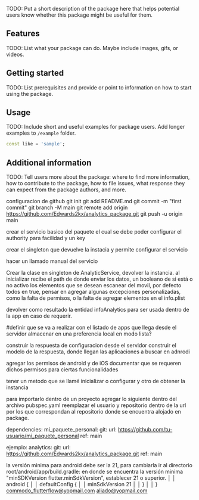 <!--
This README describes the package. If you publish this package to pub.dev,
this README's contents appear on the landing page for your package.

For information about how to write a good package README, see the guide for
[writing package pages](https://dart.dev/guides/libraries/writing-package-pages).

For general information about developing packages, see the Dart guide for
[creating packages](https://dart.dev/guides/libraries/create-library-packages)
and the Flutter guide for
[developing packages and plugins](https://flutter.dev/developing-packages).
-->

TODO: Put a short description of the package here that helps potential users
know whether this package might be useful for them.

## Features

TODO: List what your package can do. Maybe include images, gifs, or videos.

## Getting started

TODO: List prerequisites and provide or point to information on how to
start using the package.

## Usage

TODO: Include short and useful examples for package users. Add longer examples
to `/example` folder.

```dart
const like = 'sample';
```

## Additional information

TODO: Tell users more about the package: where to find more information, how to
contribute to the package, how to file issues, what response they can expect
from the package authors, and more.


configuracion de github
git init
git add README.md
git commit -m "first commit"
git branch -M main
git remote add origin https://github.com/Edwards2kx/analytics_package.git
git push -u origin main

crear el servicio basico del paquete el cual se debe poder configurar el authority para facilidad
y un key

crear el singleton que devuelve la instacia y permite configurar el servicio

hacer un llamado manual del servicio


Crear la clase en singleton de AnalyticService, devolver la instancia.
al inicializar recibe el path de donde enviar los datos, un booleano de si está o no activo
los elementos que se desean escanear del movil, por defecto todos en true, 
pensar en agregar algunas excepciones personalizadas, como la falta de permisos,
o la falta de agregar elementos en el info.plist


devolver como resultado la entidad infoAnalytics para ser usada dentro de la app
en caso de requerir.

#definir que se va a realizar con el listado de apps que llega desde el servidor
almacenar en una preferencia local en modo lista?


construir la respuesta de configuracion desde el servidor
construir el modelo de la respuesta, donde llegan las aplicaciones a buscar en adnrodi


agregar los permisos de android y de iOS
documentar que se requeren dichos permisos para ciertas funcionalidades


tener un metodo que se llamé inicializar o configurar y otro de obtener la instancia


para importarlo dentro de un proyecto agregar lo siguiente dentro del archivo pubspec.yaml
reemplazar el usuario y repositorio dentro de la url por los que correspondan al repositorio
donde se encuentra alojado en package.

dependencies:
  mi_paquete_personal:
    git:
      url: https://github.com/tu-usuario/mi_paquete_personal
      ref: main

ejemplo: 
  analytics:
    git:
      url: https://github.com/Edwards2kx/analytics_package.git
      ref: main


la versión minima para android debe ser la 21, para cambiarla ir al directorio
root/android/app/build.gradle:
en donde se encuentra la versión minima "minSDKVersion flutter.minSdkVersion", establecer 21 o superior.                                                                                       │
│ android {                                                                                     │
│   defaultConfig {                                                                             │
│     minSdkVersion 21                                                                          │
│   }                                                                                           │
│ }     
commodo_flutterflow@yopmail.com
aliado@yopmail.com
